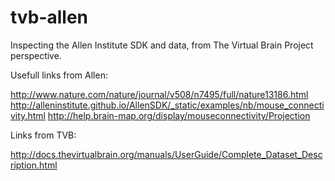 # tvb-allen
Inspecting the Allen Institute SDK and data, from The Virtual Brain Project perspective.

Usefull links from Allen:

http://www.nature.com/nature/journal/v508/n7495/full/nature13186.html
http://alleninstitute.github.io/AllenSDK/_static/examples/nb/mouse_connectivity.html
http://help.brain-map.org/display/mouseconnectivity/Projection

Links from TVB:

http://docs.thevirtualbrain.org/manuals/UserGuide/Complete_Dataset_Description.html
